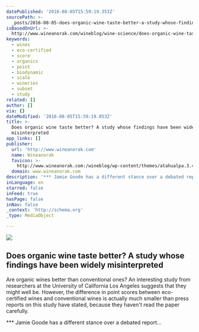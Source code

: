 ```yaml
---
datePublished: '2016-08-05T15:59:19.353Z'
sourcePath: >-
  _posts/2016-08-05-does-organic-wine-taste-better-a-study-whose-findings-have.md
isBasedOnUrl: >-
  http://www.wineanorak.com/wineblog/wine-science/does-organic-wine-taste-better-a-study-whose-findings-have-been-widely-misinterpreted
keywords:
  - wines
  - eco-certified
  - score
  - organics
  - point
  - biodynamic
  - scale
  - wineries
  - subset
  - study
related: []
author: []
via: {}
dateModified: '2016-08-05T15:59:19.053Z'
title: >-
  Does organic wine taste better? A study whose findings have been widely
  misinterpreted
app_links: []
publisher:
  url: 'http://www.wineanorak.com'
  name: Wineanorak
  favicon: >-
    http://www.wineanorak.com:/wineblog/wp-content/themes/atahualpa.3.4.5/atahualpa/images/favicon/new-favicon.ico
  domain: www.wineanorak.com
description: '*** Jamie Goode has a different stance over a debated report…'
inLanguage: en
starred: false
inFeed: true
hasPage: false
inNav: false
_context: 'http://schema.org'
_type: MediaObject

---
```

<article style=""><img src="https://s3-us-west-2.amazonaws.com/the-grid-img/p/d4a3ac99c46a762f55c27903ab59709c3c48eda5.jpg" /><h1>Does organic wine taste better? A study whose findings have been widely misinterpreted</h1><p>Are organic wines better than conventional ones? An interesting study from researchers at the University of California Los Angeles suggests that they might well be. However, the difference in point scores between eco-certified wines and conventional wines is actually much smaller than press reports on this study have stated, because they haven't read the paper carefully.</p></article>

\*\*\* Jamie Goode has a different stance over a debated report...